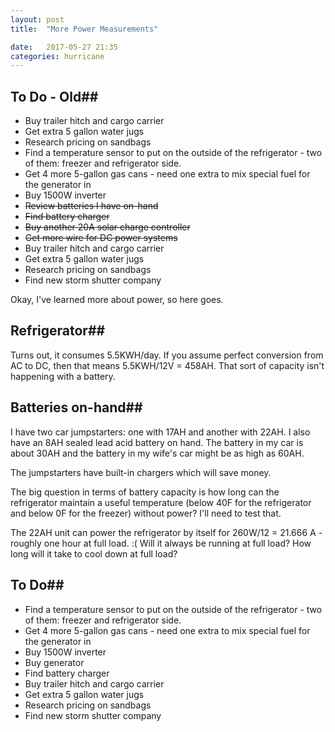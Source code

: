 ```yaml
---
layout: post
title:  "More Power Measurements"

date:   2017-05-27 21:35
categories: hurricane
---
```


## To Do - Old##

* Buy trailer hitch and cargo carrier
* Get extra 5 gallon water jugs
* Research pricing on sandbags
* Find a temperature sensor to put on the outside of the refrigerator - two of them: freezer and refrigerator side.
* Get 4 more 5-gallon gas cans - need one extra to mix special fuel for the generator in
* Buy 1500W inverter
* ~~Review batteries I have on-hand~~
* ~~Find battery charger~~
* ~~Buy another 20A solar charge controller~~
* ~~Get more wire for DC power systems~~
* Buy trailer hitch and cargo carrier
* Get extra 5 gallon water jugs
* Research pricing on sandbags
* Find new storm shutter company

Okay, I've learned more about power, so here goes.

## Refrigerator##

Turns out, it consumes 5.5KWH/day. If you assume perfect conversion from AC to DC, then that means 5.5KWH/12V = 458AH. That sort of capacity isn't
happening with a battery.

## Batteries on-hand##
I have two car jumpstarters: one with 17AH and another with 22AH. I also have an 8AH sealed lead acid battery on hand. The battery in my car is 
about 30AH and the battery in my wife's car might be as high as 60AH. 

The jumpstarters have built-in chargers which will save money.

The big question in terms of battery capacity is how long can the refrigerator maintain a useful temperature (below 40F for the refrigerator and below 0F for the freezer) without power? I'll need to test that.

The 22AH unit can power the refrigerator by itself for 260W/12 = 21.666 A - roughly one hour at full load. :( Will it always be running at full load? How long will it take to cool down at full load?


## To Do##

* Find a temperature sensor to put on the outside of the refrigerator - two of them: freezer and refrigerator side.
* Get 4 more 5-gallon gas cans - need one extra to mix special fuel for the generator in
* Buy 1500W inverter
* Buy generator
* Find battery charger
* Buy trailer hitch and cargo carrier
* Get extra 5 gallon water jugs
* Research pricing on sandbags
* Find new storm shutter company